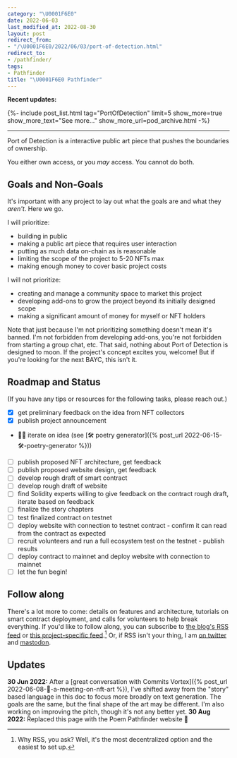 ```yaml
---
category: "\U0001F6E0️"
date: 2022-06-03
last_modified_at: 2022-08-30
layout: post
redirect_from:
- "/\U0001F6E0️/2022/06/03/port-of-detection.html"
redirect_to:
- /pathfinder/
tags:
- Pathfinder
title: "\U0001F6E0️ Pathfinder"
---
```


**Recent updates:**
<div>
{%- include post_list.html
	tag="PortOfDetection"
	limit=5
	show_more=true
	show_more_text="See more..."
	show_more_url=pod_archive.html
-%}
</div>
<hr/>
Port of Detection is a interactive public art piece that pushes the boundaries of ownership. 

You either own access, or you _may_ access. You cannot do both.

## Goals and Non-Goals
It's important with any project to lay out what the goals are and what they _aren't_. Here we go.

I will prioritize:
- building in public
- making a public art piece that requires user interaction
- putting as much data on-chain as is reasonable
- limiting the scope of the project to 5-20 NFTs max
- making enough money to cover basic project costs

I will not prioritize:
- creating and manage a community space to market this project
- developing add-ons to grow the project beyond its initially designed scope
- making a significant amount of money for myself or NFT holders

Note that just because I'm not prioritizing something doesn't mean it's banned. I'm not forbidden from developing add-ons, you're not forbidden from starting a group chat, etc. That said, nothing about Port of Detection is designed to moon. If the project's concept excites you, welcome! But if you're looking for the next BAYC, this isn't it.

## Roadmap and Status
(If you have any tips or resources for the following tasks, please reach out.)
- [x] get preliminary feedback on the idea from NFT collectors
- [x] publish project announcement
- 🏃‍♀ iterate on idea (see [🛠️ poetry generator]({% post_url 2022-06-15-🛠️-poetry-generator %}))
- [ ] publish proposed NFT architecture, get feedback
- [ ] publish proposed website design, get feedback
- [ ] develop rough draft of smart contract
- [ ] develop rough draft of website
- [ ] find Solidity experts willing to give feedback on the contract rough draft, iterate based on feedback
- [ ] finalize the story chapters
- [ ] test finalized contract on testnet
- [ ] deploy website with connection to testnet contract - confirm it can read from the contract as expected
- [ ] recruit volunteers and run a full ecosystem test on the testnet - publish results
- [ ] deploy contract to mainnet and deploy website with connection to mainnet
- [ ] let the fun begin!

## Follow along
There's a lot more to come: details on features and architecture, tutorials on smart contract deployment, and calls for volunteers to help break everything. If you'd like to follow along, you can subscribe to [the blog's RSS feed](/feed.xml) or [this project-specific feed](/feed/by_tag/PortOfDetection.xml).[^1] Or, if RSS isn't your thing, I am [on twitter](https://twitter.com/person72443) and [mastodon](https://mastodon.social/web/@person72443).

## Updates
**30 Jun 2022:** After a [great conversation with Commits Vortex]({% post_url 2022-06-08-🌰-a-meeting-on-nft-art %}), I've shifted away from the "story" based language in this doc to focus more broadly on text generation. The goals are the same, but the final shape of the art may be different. I'm also working on improving the pitch, though it's not any better yet.
**30 Aug 2022:** Replaced this page with the Poem Pathfinder website 🤞

[^1]: Why RSS, you ask? Well, it's the most decentralized option and the easiest to set up.